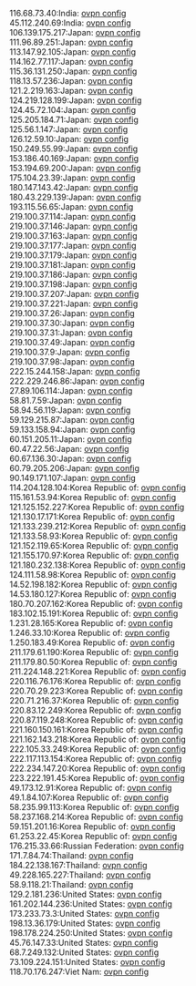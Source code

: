116.68.73.40:India: [ovpn config](vpn/116_68_73_40.ovpn)  
45.112.240.69:India: [ovpn config](vpn/45_112_240_69.ovpn)  
106.139.175.217:Japan: [ovpn config](vpn/106_139_175_217.ovpn)  
111.96.89.251:Japan: [ovpn config](vpn/111_96_89_251.ovpn)  
113.147.92.105:Japan: [ovpn config](vpn/113_147_92_105.ovpn)  
114.162.77.117:Japan: [ovpn config](vpn/114_162_77_117.ovpn)  
115.36.131.250:Japan: [ovpn config](vpn/115_36_131_250.ovpn)  
118.13.57.236:Japan: [ovpn config](vpn/118_13_57_236.ovpn)  
121.2.219.163:Japan: [ovpn config](vpn/121_2_219_163.ovpn)  
124.219.128.199:Japan: [ovpn config](vpn/124_219_128_199.ovpn)  
124.45.72.104:Japan: [ovpn config](vpn/124_45_72_104.ovpn)  
125.205.184.71:Japan: [ovpn config](vpn/125_205_184_71.ovpn)  
125.56.1.147:Japan: [ovpn config](vpn/125_56_1_147.ovpn)  
126.12.59.10:Japan: [ovpn config](vpn/126_12_59_10.ovpn)  
150.249.55.99:Japan: [ovpn config](vpn/150_249_55_99.ovpn)  
153.186.40.169:Japan: [ovpn config](vpn/153_186_40_169.ovpn)  
153.194.69.200:Japan: [ovpn config](vpn/153_194_69_200.ovpn)  
175.104.23.39:Japan: [ovpn config](vpn/175_104_23_39.ovpn)  
180.147.143.42:Japan: [ovpn config](vpn/180_147_143_42.ovpn)  
180.43.229.139:Japan: [ovpn config](vpn/180_43_229_139.ovpn)  
193.115.56.65:Japan: [ovpn config](vpn/193_115_56_65.ovpn)  
219.100.37.114:Japan: [ovpn config](vpn/219_100_37_114.ovpn)  
219.100.37.146:Japan: [ovpn config](vpn/219_100_37_146.ovpn)  
219.100.37.163:Japan: [ovpn config](vpn/219_100_37_163.ovpn)  
219.100.37.177:Japan: [ovpn config](vpn/219_100_37_177.ovpn)  
219.100.37.179:Japan: [ovpn config](vpn/219_100_37_179.ovpn)  
219.100.37.181:Japan: [ovpn config](vpn/219_100_37_181.ovpn)  
219.100.37.186:Japan: [ovpn config](vpn/219_100_37_186.ovpn)  
219.100.37.198:Japan: [ovpn config](vpn/219_100_37_198.ovpn)  
219.100.37.207:Japan: [ovpn config](vpn/219_100_37_207.ovpn)  
219.100.37.221:Japan: [ovpn config](vpn/219_100_37_221.ovpn)  
219.100.37.26:Japan: [ovpn config](vpn/219_100_37_26.ovpn)  
219.100.37.30:Japan: [ovpn config](vpn/219_100_37_30.ovpn)  
219.100.37.31:Japan: [ovpn config](vpn/219_100_37_31.ovpn)  
219.100.37.49:Japan: [ovpn config](vpn/219_100_37_49.ovpn)  
219.100.37.9:Japan: [ovpn config](vpn/219_100_37_9.ovpn)  
219.100.37.98:Japan: [ovpn config](vpn/219_100_37_98.ovpn)  
222.15.244.158:Japan: [ovpn config](vpn/222_15_244_158.ovpn)  
222.229.246.86:Japan: [ovpn config](vpn/222_229_246_86.ovpn)  
27.89.106.114:Japan: [ovpn config](vpn/27_89_106_114.ovpn)  
58.81.7.59:Japan: [ovpn config](vpn/58_81_7_59.ovpn)  
58.94.56.119:Japan: [ovpn config](vpn/58_94_56_119.ovpn)  
59.129.215.87:Japan: [ovpn config](vpn/59_129_215_87.ovpn)  
59.133.158.94:Japan: [ovpn config](vpn/59_133_158_94.ovpn)  
60.151.205.11:Japan: [ovpn config](vpn/60_151_205_11.ovpn)  
60.47.22.56:Japan: [ovpn config](vpn/60_47_22_56.ovpn)  
60.67.136.30:Japan: [ovpn config](vpn/60_67_136_30.ovpn)  
60.79.205.206:Japan: [ovpn config](vpn/60_79_205_206.ovpn)  
90.149.171.107:Japan: [ovpn config](vpn/90_149_171_107.ovpn)  
114.204.128.104:Korea Republic of: [ovpn config](vpn/114_204_128_104.ovpn)  
115.161.53.94:Korea Republic of: [ovpn config](vpn/115_161_53_94.ovpn)  
121.125.152.227:Korea Republic of: [ovpn config](vpn/121_125_152_227.ovpn)  
121.130.17.171:Korea Republic of: [ovpn config](vpn/121_130_17_171.ovpn)  
121.133.239.212:Korea Republic of: [ovpn config](vpn/121_133_239_212.ovpn)  
121.133.58.93:Korea Republic of: [ovpn config](vpn/121_133_58_93.ovpn)  
121.152.119.65:Korea Republic of: [ovpn config](vpn/121_152_119_65.ovpn)  
121.155.170.97:Korea Republic of: [ovpn config](vpn/121_155_170_97.ovpn)  
121.180.232.138:Korea Republic of: [ovpn config](vpn/121_180_232_138.ovpn)  
124.111.58.98:Korea Republic of: [ovpn config](vpn/124_111_58_98.ovpn)  
14.52.198.182:Korea Republic of: [ovpn config](vpn/14_52_198_182.ovpn)  
14.53.180.127:Korea Republic of: [ovpn config](vpn/14_53_180_127.ovpn)  
180.70.207.162:Korea Republic of: [ovpn config](vpn/180_70_207_162.ovpn)  
183.102.15.191:Korea Republic of: [ovpn config](vpn/183_102_15_191.ovpn)  
1.231.28.165:Korea Republic of: [ovpn config](vpn/1_231_28_165.ovpn)  
1.246.33.10:Korea Republic of: [ovpn config](vpn/1_246_33_10.ovpn)  
1.250.183.49:Korea Republic of: [ovpn config](vpn/1_250_183_49.ovpn)  
211.179.61.190:Korea Republic of: [ovpn config](vpn/211_179_61_190.ovpn)  
211.179.80.50:Korea Republic of: [ovpn config](vpn/211_179_80_50.ovpn)  
211.224.148.221:Korea Republic of: [ovpn config](vpn/211_224_148_221.ovpn)  
220.116.76.176:Korea Republic of: [ovpn config](vpn/220_116_76_176.ovpn)  
220.70.29.223:Korea Republic of: [ovpn config](vpn/220_70_29_223.ovpn)  
220.71.216.37:Korea Republic of: [ovpn config](vpn/220_71_216_37.ovpn)  
220.83.12.249:Korea Republic of: [ovpn config](vpn/220_83_12_249.ovpn)  
220.87.119.248:Korea Republic of: [ovpn config](vpn/220_87_119_248.ovpn)  
221.160.150.161:Korea Republic of: [ovpn config](vpn/221_160_150_161.ovpn)  
221.162.143.218:Korea Republic of: [ovpn config](vpn/221_162_143_218.ovpn)  
222.105.33.249:Korea Republic of: [ovpn config](vpn/222_105_33_249.ovpn)  
222.117.113.154:Korea Republic of: [ovpn config](vpn/222_117_113_154.ovpn)  
222.234.147.20:Korea Republic of: [ovpn config](vpn/222_234_147_20.ovpn)  
223.222.191.45:Korea Republic of: [ovpn config](vpn/223_222_191_45.ovpn)  
49.173.12.91:Korea Republic of: [ovpn config](vpn/49_173_12_91.ovpn)  
49.1.84.107:Korea Republic of: [ovpn config](vpn/49_1_84_107.ovpn)  
58.235.99.113:Korea Republic of: [ovpn config](vpn/58_235_99_113.ovpn)  
58.237.168.214:Korea Republic of: [ovpn config](vpn/58_237_168_214.ovpn)  
59.151.201.16:Korea Republic of: [ovpn config](vpn/59_151_201_16.ovpn)  
61.253.22.45:Korea Republic of: [ovpn config](vpn/61_253_22_45.ovpn)  
176.215.33.66:Russian Federation: [ovpn config](vpn/176_215_33_66.ovpn)  
171.7.84.74:Thailand: [ovpn config](vpn/171_7_84_74.ovpn)  
184.22.138.167:Thailand: [ovpn config](vpn/184_22_138_167.ovpn)  
49.228.165.227:Thailand: [ovpn config](vpn/49_228_165_227.ovpn)  
58.9.118.21:Thailand: [ovpn config](vpn/58_9_118_21.ovpn)  
129.2.181.236:United States: [ovpn config](vpn/129_2_181_236.ovpn)  
161.202.144.236:United States: [ovpn config](vpn/161_202_144_236.ovpn)  
173.233.73.3:United States: [ovpn config](vpn/173_233_73_3.ovpn)  
198.13.36.179:United States: [ovpn config](vpn/198_13_36_179.ovpn)  
198.178.224.250:United States: [ovpn config](vpn/198_178_224_250.ovpn)  
45.76.147.33:United States: [ovpn config](vpn/45_76_147_33.ovpn)  
68.7.249.132:United States: [ovpn config](vpn/68_7_249_132.ovpn)  
73.109.224.151:United States: [ovpn config](vpn/73_109_224_151.ovpn)  
118.70.176.247:Viet Nam: [ovpn config](vpn/118_70_176_247.ovpn)  
